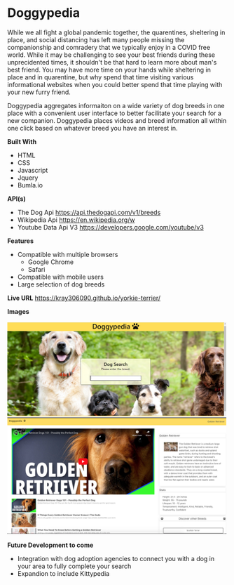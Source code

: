 # Doggypedia

While we all fight a global pandemic together, the quarentines, sheltering in place, and social distancing has left many people missing the companionship and comradery that we typically enjoy in a COVID free world. While it may be challenging to see your best friends during these unprecidented times, it shouldn't be that hard to learn more about man's best friend. You may have more time on your hands while sheltering in place and in quarentine, but why spend that time visiting various informational websites when you could better spend that time playing with your new furry friend. 

Doggypedia aggregates informaiton on a wide variety of dog breeds in one place with a convenient user interface to better facilitate your search for a new companion. Doggypedia places videos and breed information all within one click based on whatever breed you have an interest in.

__Built With__
* HTML
* CSS
* Javascript
* Jquery
* Bumla.io

__API(s)__ 
* The Dog Api https://api.thedogapi.com/v1/breeds
* Wikipedia Api https://en.wikipedia.org/w
* Youtube Data Api V3 https://developers.google.com/youtube/v3

 __Features__
 * Compatible with multiple browsers
   * Google Chrome
   * Safari 
 * Compatible with mobile users
 * Large selection of dog breeds

__Live URL__
https://kray306090.github.io/yorkie-terrier/

__Images__

<img src="assets/images/cover.png" width="500">
<img src="assets/images/doginfo.png" width="500">

__Future Development to come__
* Integration with dog adoption agencies to connect you with a dog in your area to fully complete your search
* Expandion to include Kittypedia
